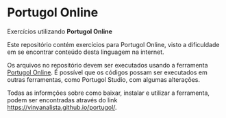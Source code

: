 # Portugol Online
Exercícios utilizando **Portugol Online**

Este repositório contém exercícios para Portugol Online, visto a dificuldade em se encontrar conteúdo desta linguagem na internet.

Os arquivos no repositório devem ser executados usando a ferramenta [Portugol Online](https://vinyanalista.github.io/portugol/). 
É possível que os códigos possam ser executados em outras ferramentas, como Portugol Studio, com algumas alterações.

Todas as informções sobre como baixar, instalar e utilizar a ferramenta, podem ser encontradas através do link https://vinyanalista.github.io/portugol/.

